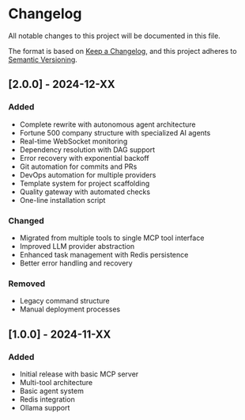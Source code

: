 # Changelog

All notable changes to this project will be documented in this file.

The format is based on [Keep a Changelog](https://keepachangelog.com/en/1.0.0/),
and this project adheres to [Semantic Versioning](https://semver.org/spec/v2.0.0.html).

## [2.0.0] - 2024-12-XX

### Added
- Complete rewrite with autonomous agent architecture
- Fortune 500 company structure with specialized AI agents
- Real-time WebSocket monitoring
- Dependency resolution with DAG support
- Error recovery with exponential backoff
- Git automation for commits and PRs
- DevOps automation for multiple providers
- Template system for project scaffolding
- Quality gateway with automated checks
- One-line installation script

### Changed
- Migrated from multiple tools to single MCP tool interface
- Improved LLM provider abstraction
- Enhanced task management with Redis persistence
- Better error handling and recovery

### Removed
- Legacy command structure
- Manual deployment processes

## [1.0.0] - 2024-11-XX

### Added
- Initial release with basic MCP server
- Multi-tool architecture
- Basic agent system
- Redis integration
- Ollama support